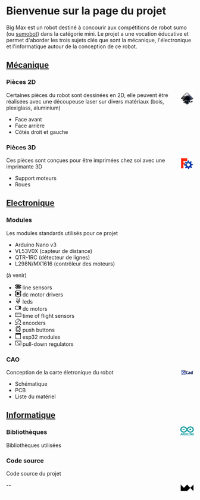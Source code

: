 # Bienvenue sur la page du projet

Big Max est un robot destiné à concourir aux compétitions de robot sumo (ou [sumobot](https://fr.wikipedia.org/wiki/Robot_sumo)) dans la catégorie mini. Le projet a une vocation éducative et permet d'aborder les trois sujets clés que sont la mécanique, l'électronique et l'informatique autour de la conception de ce robot.

## [Mécanique](https://github.com/maxime-hanicotte/BigMax/tree/master/mécanique)

### Pièces 2D
<img src="./img/inkscape-logo.svg" width="36" alt="inkscape" align="right">

Certaines pièces du robot sont dessinées en 2D, elle peuvent être réalisées avec une découpeuse laser sur divers matériaux (bois, plexiglass, aluminium)
* Face avant
* Face arrière
* Côtés droit et gauche

### Pièces 3D
<img src="./img/freecad-logo.png" width="36" alt="freecad" align="right">

Ces pièces sont conçues pour être imprimées chez soi avec une imprimante 3D
* Support moteurs
* Roues

## [Electronique](https://github.com/maxime-hanicotte/BigMax/tree/master/électronique)

### Modules

Les modules standards utilisés pour ce projet
* Arduino Nano v3
* VL53V0X (capteur de distance)
* QTR-1RC (détecteur de lignes)
* L298N/MX1616 (contrôleur des moteurs)

(à venir)
* <img src="./img/ir.png" alt="ir"> line sensors
* <img src="./img/drv.png" alt="drv"> dc motor drivers
* <img src="./img/led.png" alt="led"> leds
* <img src="./img/mtr.png" alt="mtr"> dc motors
* <img src="./img/tof.png" alt="tof"> time of flight sensors
* <img src="./img/enc.png" alt="enc"> encoders
* <img src="./img/btn.png" alt="btn"> push buttons
* <img src="./img/esp.png" alt="esp"> esp32 modules
* <img src="./img/reg.png" alt="reg"> pull-down regulators

### CAO
<img src="./img/kicad-logo.png" width="36" alt="kicad" align="right">

Conception de la carte életronique du robot
* Schématique
* PCB
* Liste du matériel

## [Informatique](https://github.com/maxime-hanicotte/BigMax/tree/master/informatique)
<img src="./img/arduino-logo.svg" width="36" alt="arduino" align="right">

### Bibliothèques

Bibliothèques utilisées

### Code source

Code source du projet

<a href="maxime-hanicotte.github.com"><img src="./img/mx-logo.png" width="36" alt="MX" align="right"></a>



--
